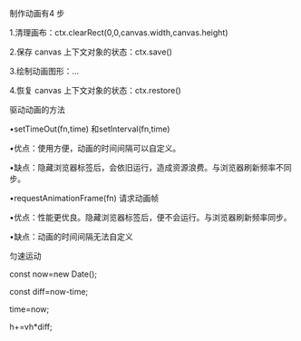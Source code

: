 制作动画有4 步

1.清理画布：ctx.clearRect(0,0,canvas.width,canvas.height)

2.保存 canvas 上下文对象的状态：ctx.save()

3.绘制动画图形：…

4.恢复 canvas 上下文对象的状态：ctx.restore()



驱动动画的方法

•setTimeOut(fn,time) 和setInterval(fn,time)

•优点：使用方便，动画的时间间隔可以自定义。

•缺点：隐藏浏览器标签后，会依旧运行，造成资源浪费。与浏览器刷新频率不同步。

•requestAnimationFrame(fn)  请求动画帧

•优点：性能更优良。隐藏浏览器标签后，便不会运行。与浏览器刷新频率同步。

•缺点：动画的时间间隔无法自定义



匀速运动

const now=new Date();

 const diff=now-time;

 time=now;

h+=vh*diff;







